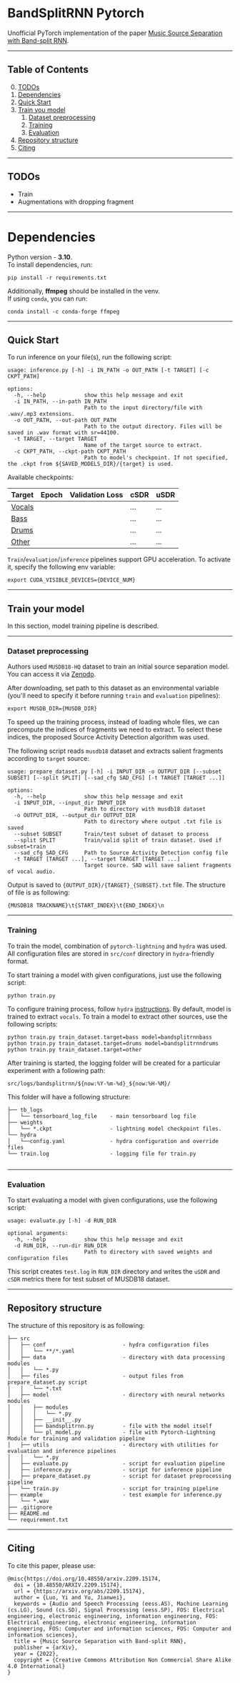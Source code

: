 # BandSplitRNN Pytorch

Unofficial PyTorch implementation of the paper [Music Source Separation with Band-split RNN](https://arxiv.org/pdf/2209.15174.pdf).

---
## Table of Contents
0. [TODOs](#todos)
1. [Dependencies](#dependencies)
2. [Quick Start](#quickstart)
3. [Train you model](#trainmodel)
   1. [Dataset preprocessing](#preprocessing)
   2. [Training](#train)
   3. [Evaluation](#eval)
4. [Repository structure](#structure)
5. [Citing](#cite)



---
<a name="todos"/>

## TODOs

- Train
- Augmentations with dropping fragment

---
<a name="dependencies"/>

# Dependencies

Python version - **3.10**.  
To install dependencies, run:
```
pip install -r requirements.txt
```
Additionally, **ffmpeg** should be installed in the venv.  
If using ``conda``, you can run:
```
conda install -c conda-forge ffmpeg
```

---
<a name="quickstart"/>

## Quick Start

To run inference on your file(s), run the following script: 
```
usage: inference.py [-h] -i IN_PATH -o OUT_PATH [-t TARGET] [-c CKPT_PATH]

options:
  -h, --help            show this help message and exit
  -i IN_PATH, --in-path IN_PATH
                        Path to the input directory/file with .wav/.mp3 extensions.
  -o OUT_PATH, --out-path OUT_PATH
                        Path to the output directory. Files will be saved in .wav format with sr=44100.
  -t TARGET, --target TARGET
                        Name of the target source to extract.
  -c CKPT_PATH, --ckpt-path CKPT_PATH
                        Path to model's checkpoint. If not specified, the .ckpt from ${SAVED_MODELS_DIR}/{target} is used.

```

Available checkpoints:

| Target     | Epoch | Validation Loss | cSDR | uSDR |
|------------|-------|-----------------|------|------|
| [Vocals]() |       |                 | ...  | ...  |
| [Bass]()   |       |                 | ...  | ...  |
| [Drums]()  |       |                 | ...  | ...  |
| [Other]()  |       |                 | ...  | ...  |

`Train`/`evaluation`/`inference` pipelines support GPU acceleration. To activate it, specify the following env variable:
```
export CUDA_VISIBLE_DEVICES={DEVICE_NUM} 
```

---
<a name="trainmodel"/>

## Train your model

In this section, model training pipeline is described.

---

<a name="preprocessing"/>

### Dataset preprocessing

Authors used `MUSDB18-HQ` dataset to train an initial source separation model.
You can access it via [Zenodo](https://zenodo.org/record/3338373#.Y_jrMC96D5g).

After downloading, set path to this dataset as an environmental variable 
(you'll need to specify it before running `train` and `evaluation` pipelines):
```
export MUSDB_DIR={MUSDB_DIR}
```

To speed up the training process, instead of loading whole files, 
we can precompute the indices of fragments we need to extract. 
To select these indices, the proposed Source Activity Detection algorithm was used.

The following script reads `musdb18` dataset and extracts salient fragments according to `target` source:
```
usage: prepare_dataset.py [-h] -i INPUT_DIR -o OUTPUT_DIR [--subset SUBSET] [--split SPLIT] [--sad_cfg SAD_CFG] [-t TARGET [TARGET ...]]

options:
  -h, --help            show this help message and exit
  -i INPUT_DIR, --input_dir INPUT_DIR
                        Path to directory with musdb18 dataset
  -o OUTPUT_DIR, --output_dir OUTPUT_DIR
                        Path to directory where output .txt file is saved
  --subset SUBSET       Train/test subset of dataset to process
  --split SPLIT         Train/valid split of train dataset. Used if subset=train
  --sad_cfg SAD_CFG     Path to Source Activity Detection config file
  -t TARGET [TARGET ...], --target TARGET [TARGET ...]
                        Target source. SAD will save salient fragments of vocal audio.

```
Output is saved to `{OUTPUT_DIR}/{TARGET}_{SUBSET}.txt` file. The structure of file is as following:
```
{MUSDB18 TRACKNAME}\t{START_INDEX}\t{END_INDEX}\n
```

---
<a name="train"/>

### Training

To train the model, combination of `pytorch-lightning` and `hydra` was used.
All configuration files are stored in `src/conf` directory in `hydra`-friendly format.

To start training a model with given configurations, just use the following script:
```
python train.py
```
To configure training process, follow `hydra` [instructions](https://hydra.cc/docs/advanced/override_grammar/basic/).
By default, model is trained to extract `vocals`. To train a model to extract other sources, use the following scripts:
```
python train.py train_dataset.target=bass model=bandsplitrnnbass
python train.py train_dataset.target=drums model=bandsplitrnndrums
python train.py train_dataset.target=other
```

After training is started, the logging folder will be created for a particular experiment with a following path:
```
src/logs/bandsplitrnn/${now:%Y-%m-%d}_${now:%H-%M}/
```
This folder will have a following structure:
```
├── tb_logs
│   └── tensorboard_log_file    - main tensorboard log file 
├── weights
│   └── *.ckpt                  - lightning model checkpoint files.
└── hydra
│   └──config.yaml              - hydra configuration and override files 
└── train.log                   - logging file for train.py
   
```

---
<a name="eval"/>

### Evaluation

To start evaluating a model with given configurations, use the following script:

```
usage: evaluate.py [-h] -d RUN_DIR

optional arguments:
  -h, --help            show this help message and exit
  -d RUN_DIR, --run-dir RUN_DIR
                        Path to directory with saved weights and configuration files
```

This script creates `test.log` in `RUN_DIR` directory and writes the `uSDR` and `cSDR` metrics there 
for test subset of MUSDB18 dataset.

---
<a name="structure"/>

## Repository structure
The structure of this repository is as following:
```
├── src
│   ├── conf                        - hydra configuration files
│   │   └── **/*.yaml               
│   ├── data                        - directory with data processing modules
│   │   └── *.py
│   ├── files                       - output files from prepare_dataset.py script
│   │   └── *.txt
│   ├── model                       - directory with neural networks modules 
│   │   ├── modules
│   │   │   └── *.py
│   │   ├── __init__.py
│   │   ├── bandsplitrnn.py         - file with the model itself
│   │   └── pl_model.py             - file with Pytorch-Lightning Module for training and validation pipeline
│   ├── utils                       - directory with utilities for evaluation and inference pipelines
│   │   └── *.py                    
│   ├── evaluate.py                 - script for evaluation pipeline 
│   ├── inference.py                - script for inference pipeline
│   ├── prepare_dataset.py          - script for dataset preprocessing pipeline
│   └── train.py                    - script for training pipeline
├── example                         - test example for inference.py
│   └── *.wav
├── .gitignore
├── README.md 
└── requirement.txt
```

---
<a name="cite"/>

## Citing

To cite this paper, please use:
```
@misc{https://doi.org/10.48550/arxiv.2209.15174,
  doi = {10.48550/ARXIV.2209.15174},
  url = {https://arxiv.org/abs/2209.15174},
  author = {Luo, Yi and Yu, Jianwei},
  keywords = {Audio and Speech Processing (eess.AS), Machine Learning (cs.LG), Sound (cs.SD), Signal Processing (eess.SP), FOS: Electrical engineering, electronic engineering, information engineering, FOS: Electrical engineering, electronic engineering, information engineering, FOS: Computer and information sciences, FOS: Computer and information sciences},
  title = {Music Source Separation with Band-split RNN},
  publisher = {arXiv},
  year = {2022},
  copyright = {Creative Commons Attribution Non Commercial Share Alike 4.0 International}
}
```
